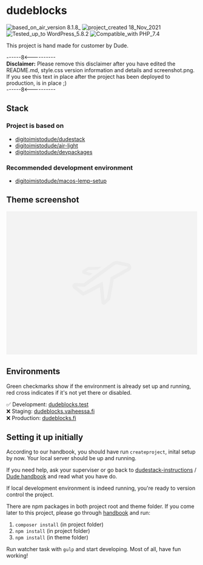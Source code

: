 # dudeblocks
![based_on_air_version 8.1.8_](https://img.shields.io/badge/based_on_air_version-8.1.8_-brightgreen.svg?style=flat-square) ![project_created 18_Nov_2021](https://img.shields.io/badge/project_created-18_Nov_2021-blue.svg?style=flat-square) ![Tested_up_to WordPress_5.8.2](https://img.shields.io/badge/Tested_up_to-WordPress_5.8.2-blue.svg?style=flat-square) ![Compatible_with PHP_7.4](https://img.shields.io/badge/Compatible_with-PHP_7.4-green.svg?style=flat-square)

This project is hand made for customer by Dude.

------8<----------<br>
**Disclaimer:** Please remove this disclaimer after you have edited the README.md, style.css version information and details and screenshot.png. If you see this text in place after the project has been deployed to production,  is in place ;)<br>
------8<----------

## Stack

### Project is based on

* [digitoimistodude/dudestack](https://github.com/digitoimistodude/dudestack)
* [digitoimistodude/air-light](https://github.com/digitoimistodude/air-light)
* [digitoimistodude/devpackages](https://github.com/digitoimistodude/devpackages)

### Recommended development environment

* [digitoimistodude/macos-lemp-setup](https://github.com/digitoimistodude/macos-lemp-setup)

## Theme screenshot

![Screenshot](/content/themes/dudeblocks/screenshot.png?raw=true "Screenshot")

## Environments

Green checkmarks show if the environment is already set up and running, red cross indicates if it's not yet there or disabled.

✅  Development: [dudeblocks.test](http://dudeblocks.test)<br>
❌  Staging: [dudeblocks.vaiheessa.fi](https://dudeblocks.vaiheessa.fi)<br>
❌  Production: [dudeblocks.fi](https://dudeblocks.fi/)

## Setting it up initially

According to our handbook, you should have run `createproject`, inital setup by now. Your local server should be up and running.

If you need help, ask your superviser or go back to [dudestack-instructions](https://github.com/digitoimistodude/dudestack-instructions) / [Dude handbook](https://handbook.dude.fi/wordpress-kehitys/projektin-aloitus) and read what you have do.

If local development environment is indeed running, you're ready to version control the project.

There are npm packages in both project root and theme folder. If you come later to this project, please go through [handbook](https://handbook.dude.fi/wordpress-kehitys/projektin-aloitus#myohemmin-projektiin-mukana-tulevan-devaajan-tehtavat) and run:

1. `composer install` (in project folder)
2. `npm install` (in project folder)
2. `npm install` (in theme folder)

Run watcher task with `gulp` and start developing. Most of all, have fun working!
